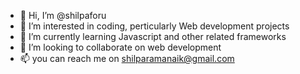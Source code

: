 - 👋 Hi, I’m @shilpaforu
- 👀 I’m interested in coding, perticularly Web development projects
- 🌱 I’m currently learning Javascript and other related frameworks
- 💞️ I’m looking to collaborate on web development
- 📫 you can reach me on shilparamanaik@gmail.com

<!---
shilpaforu/shilpaforu is a ✨ special ✨ repository because its `README.md` (this file) appears on your GitHub profile.
You can click the Preview link to take a look at your changes.
--->
